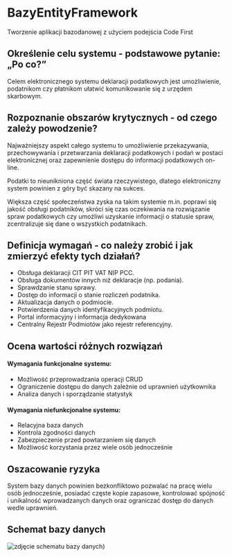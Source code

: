 # BazyEntityFramework
Tworzenie aplikacji bazodanowej z użyciem podejścia Code First

## Określenie celu systemu - podstawowe pytanie: „Po co?”
  Celem elektronicznego systemu deklaracji podatkowych jest umożliwienie, podatnikom czy płatnikom ułatwić komunikowanie się z urzędem skarbowym. 

## Rozpoznanie obszarów krytycznych - od czego zależy powodzenie?
  Najważniejszy aspekt całego systemu to umożliwienie przekazywania, przechowywania i przetwarzania deklaracji podatkowych i podań w postaci elektronicznej oraz zapewnienie dostępu do informacji podatkowych on-line.
  
Podatki to nieunikniona część świata rzeczywistego, dlatego elektroniczny system powinien z góry być skazany na sukces.
  
Większa część społeczeństwa zyska na takim systemie m.in. poprawi się jakość obsługi podatników, skróci się czas oczekiwania na rozwiązanie spraw podatkowych czy umożliwi uzyskanie informacji o statusie spraw, zcentralizuje się dane o wszystkich podatnikach.

## Definicja wymagań - co należy zrobić i jak zmierzyć efekty tych działań?
- Obsługa deklaracji CIT PIT VAT NIP PCC.
- Obsługa dokumentów innych niż deklaracje (np. podania).
- Sprawdzanie stanu sprawy.
- Dostęp do informacji o stanie rozliczeń podatnika.
- Aktualizacja danych o podmiocie.
- Potwierdzenia danych identyfikacyjnych podmiotu.
- Portal informacyjny i informacja dedykowana
- Centralny Rejestr Podmiotów jako rejestr referencyjny.

## Ocena wartości różnych rozwiązań
#### Wymagania funkcjonalne systemu:
- Możliwość przeprowadzania operacji CRUD 
- Ograniczenie dostępu do danych zależnie od uprawnień użytkownika
- Analiza danych i sporządzanie statystyk
#### Wymagania niefunkcjonalne systemu: 
- Relacyjna baza danych
- Kontrola zgodności danych
- Zabezpieczenie przed powtarzaniem się danych
- Możliwość korzystania przez wiele osób jednocześnie

## Oszacowanie ryzyka
System bazy danych powinien bezkonfliktowo pozwalać na pracę wielu osób jednocześnie, posiadać częste kopie zapasowe, kontrolować spójność i unikalność wprowadzanych danych oraz ograniczać dostęp do danych wedle uprawnień.

## Schemat bazy danych
![zdjęcie schematu bazy danych]([./schemat.png))
